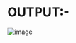 <h1>OUTPUT:- </h1>

![image](https://github.com/Parv3008/Ping-Pong-Game-Using-Python-/assets/140480890/53c1c8c1-2f20-4583-bd15-b6cf6dc5a549)
